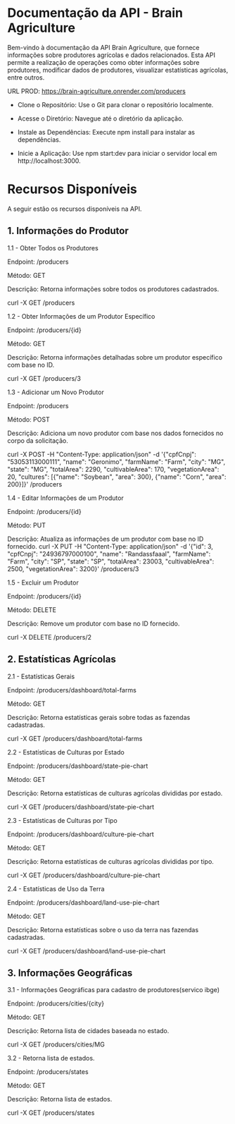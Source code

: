 # Documentação da API - Brain Agriculture

Bem-vindo à documentação da API Brain Agriculture, que fornece informações sobre produtores agrícolas e dados relacionados. Esta API permite a realização de operações como obter informações sobre produtores, modificar dados de produtores, visualizar estatísticas agrícolas, entre outros.

URL PROD: https://brain-agriculture.onrender.com/producers


- Clone o Repositório:
Use o Git para clonar o repositório localmente.

- Acesse o Diretório:
Navegue até o diretório da aplicação.

- Instale as Dependências:
Execute npm install para instalar as dependências.

- Inicie a Aplicação:
Use npm start:dev para iniciar o servidor local em http://localhost:3000.

# Recursos Disponíveis
A seguir estão os recursos disponíveis na API.

## 1. Informações do Produtor

1.1 - Obter Todos os Produtores

Endpoint: /producers

Método: GET

Descrição: Retorna informações sobre todos os produtores cadastrados.

curl -X GET /producers

1.2 - Obter Informações de um Produtor Específico

Endpoint: /producers/{id}

Método: GET

Descrição: Retorna informações detalhadas sobre um produtor específico com base no ID.

curl -X GET /producers/3

1.3 - Adicionar um Novo Produtor

Endpoint: /producers

Método: POST

Descrição: Adiciona um novo produtor com base nos dados fornecidos no corpo da solicitação.

curl -X POST -H "Content-Type: application/json" -d '{"cpfCnpj": "53053113000111", "name": "Geronimo", "farmName": "Farm", "city": "MG", "state": "MG", "totalArea": 2290, "cultivableArea": 170, "vegetationArea": 20, "cultures": [{"name": "Soybean", "area": 300}, {"name": "Corn", "area": 200}]}' /producers

1.4 - Editar Informações de um Produtor

Endpoint: /producers/{id}

Método: PUT

Descrição: Atualiza as informações de um produtor com base no ID fornecido.
curl -X PUT -H "Content-Type: application/json" -d '{"id": 3, "cpfCnpj": "24936797000100", "name": "Randassfaaal", "farmName": "Farm", "city": "SP", "state": "SP", "totalArea": 23003, "cultivableArea": 2500, "vegetationArea": 3200}' /producers/3

1.5 - Excluir um Produtor

Endpoint: /producers/{id}

Método: DELETE

Descrição: Remove um produtor com base no ID fornecido.

curl -X DELETE /producers/2

## 2. Estatísticas Agrícolas

2.1 - Estatísticas Gerais

Endpoint: /producers/dashboard/total-farms

Método: GET

Descrição: Retorna estatísticas gerais sobre todas as fazendas cadastradas.

curl -X GET /producers/dashboard/total-farms

2.2 - Estatísticas de Culturas por Estado

Endpoint: /producers/dashboard/state-pie-chart

Método: GET

Descrição: Retorna estatísticas de culturas agrícolas divididas por estado.

curl -X GET /producers/dashboard/state-pie-chart

2.3 - Estatísticas de Culturas por Tipo

Endpoint: /producers/dashboard/culture-pie-chart

Método: GET

Descrição: Retorna estatísticas de culturas agrícolas divididas por tipo.

curl -X GET /producers/dashboard/culture-pie-chart

2.4 - Estatísticas de Uso da Terra

Endpoint: /producers/dashboard/land-use-pie-chart

Método: GET

Descrição: Retorna estatísticas sobre o uso da terra nas fazendas cadastradas.

curl -X GET /producers/dashboard/land-use-pie-chart

## 3. Informações Geográficas

3.1 - Informações Geográficas para cadastro de produtores(servico ibge)

Endpoint: /producers/cities/{city}

Método: GET

Descrição: Retorna lista de cidades baseada no estado. 

curl -X GET /producers/cities/MG

3.2 - Retorna lista de estados.

Endpoint: /producers/states

Método: GET

Descrição: Retorna lista de estados.

curl -X GET /producers/states